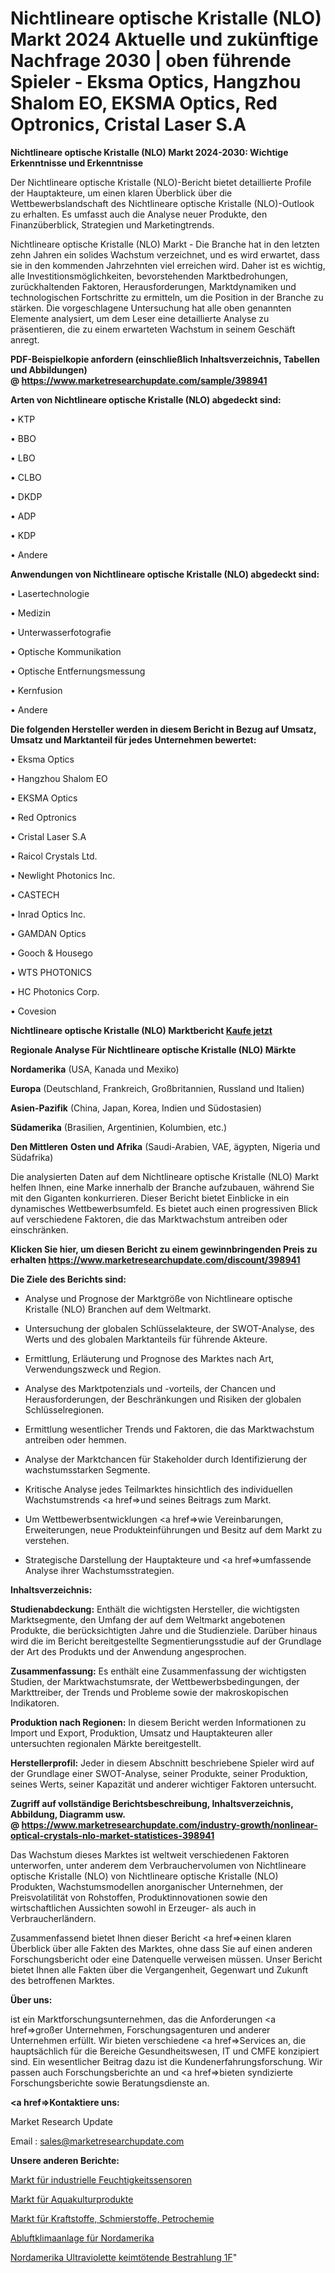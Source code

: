 # Nichtlineare optische Kristalle (NLO) Markt 2024 Aktuelle und zukünftige Nachfrage 2030 | oben führende Spieler - Eksma Optics, Hangzhou Shalom EO, EKSMA Optics, Red Optronics, Cristal Laser S.A

<strong>Nichtlineare optische Kristalle (NLO) Markt 2024-2030: Wichtige Erkenntnisse und Erkenntnisse</strong>

Der Nichtlineare optische Kristalle (NLO)-Bericht bietet detaillierte Profile der Hauptakteure, um einen klaren Überblick über die Wettbewerbslandschaft des Nichtlineare optische Kristalle (NLO)-Outlook zu erhalten. Es umfasst auch die Analyse neuer Produkte, den Finanzüberblick, Strategien und Marketingtrends.

Nichtlineare optische Kristalle (NLO) Markt - Die Branche hat in den letzten zehn Jahren ein solides Wachstum verzeichnet, und es wird erwartet, dass sie in den kommenden Jahrzehnten viel erreichen wird. Daher ist es wichtig, alle Investitionsmöglichkeiten, bevorstehenden Marktbedrohungen, zurückhaltenden Faktoren, Herausforderungen, Marktdynamiken und technologischen Fortschritte zu ermitteln, um die Position in der Branche zu stärken. Die vorgeschlagene Untersuchung hat alle oben genannten Elemente analysiert, um dem Leser eine detaillierte Analyse zu präsentieren, die zu einem erwarteten Wachstum in seinem Geschäft anregt.

<strong><b>PDF-Beispielkopie anfordern (einschließlich Inhaltsverzeichnis, Tabellen und Abbildungen) @ </b></strong><strong><a href=https://www.marketresearchupdate.com/sample/398941><strong>https://www.marketresearchupdate.com/sample/398941</u></a></strong></strong>

<strong>Arten von Nichtlineare optische Kristalle (NLO) abgedeckt sind:</strong>

• KTP

• BBO

• LBO

• CLBO

• DKDP

• ADP

• KDP

• Andere

<strong>Anwendungen von Nichtlineare optische Kristalle (NLO) abgedeckt sind:</strong>

• Lasertechnologie

• Medizin

• Unterwasserfotografie

• Optische Kommunikation

• Optische Entfernungsmessung

• Kernfusion

• Andere

<strong>Die folgenden Hersteller werden in diesem Bericht in Bezug auf Umsatz, Umsatz und Marktanteil für jedes Unternehmen bewertet:</strong>

• Eksma Optics

• Hangzhou Shalom EO

• EKSMA Optics

• Red Optronics

• Cristal Laser S.A

• Raicol Crystals Ltd.

• Newlight Photonics Inc.

• CASTECH

• Inrad Optics Inc.

• GAMDAN Optics

• Gooch & Housego

• WTS PHOTONICS

• HC Photonics Corp.

• Covesion

<strong>Nichtlineare optische Kristalle (NLO) Marktbericht <a href=https://www.marketresearchupdate.com/buynow/398941>Kaufe jetzt</a></strong>

<strong>Regionale Analyse Für Nichtlineare optische Kristalle (NLO) Märkte</strong>

<strong>Nordamerika</strong> (USA, Kanada und Mexiko)

<strong>Europa</strong> (Deutschland, Frankreich, Großbritannien, Russland und Italien)

<strong>Asien-Pazifik</strong> (China, Japan, Korea, Indien und Südostasien)

<strong>Südamerika</strong> (Brasilien, Argentinien, Kolumbien, etc.)

<strong>Den Mittleren</strong> <strong>Osten und Afrika</strong> (Saudi-Arabien, VAE, ägypten, Nigeria und Südafrika)

Die analysierten Daten auf dem Nichtlineare optische Kristalle (NLO) Markt helfen Ihnen, eine Marke innerhalb der Branche aufzubauen, während Sie mit den Giganten konkurrieren. Dieser Bericht bietet Einblicke in ein dynamisches Wettbewerbsumfeld. Es bietet auch einen progressiven Blick auf verschiedene Faktoren, die das Marktwachstum antreiben oder einschränken.

<strong>Klicken Sie hier, um diesen Bericht zu einem gewinnbringenden Preis zu erhalten
</strong><strong><a href=https://www.marketresearchupdate.com/discount/398941>https://www.marketresearchupdate.com/discount/398941</b></u></strong></a>

<strong>Die Ziele des Berichts sind:</strong>

- Analyse und Prognose der Marktgröße von Nichtlineare optische Kristalle (NLO) Branchen auf dem Weltmarkt.

- Untersuchung der globalen Schlüsselakteure, der SWOT-Analyse, des Werts und des globalen Marktanteils für führende Akteure.

- Ermittlung, Erläuterung und Prognose des Marktes nach Art, Verwendungszweck und Region.

- Analyse des Marktpotenzials und -vorteils, der Chancen und Herausforderungen, der Beschränkungen und Risiken der globalen Schlüsselregionen.

- Ermittlung wesentlicher Trends und Faktoren, die das Marktwachstum antreiben oder hemmen.

- Analyse der Marktchancen für Stakeholder durch Identifizierung der wachstumsstarken Segmente.

- Kritische Analyse jedes Teilmarktes hinsichtlich des individuellen Wachstumstrends <a href=>und</a> seines Beitrags zum Markt.

- Um Wettbewerbsentwicklungen <a href=>wie</a> Vereinbarungen, Erweiterungen, neue Produkteinführungen und Besitz auf dem Markt zu verstehen.

- Strategische Darstellung der Hauptakteure und <a href=>umfas</a>sende Analyse ihrer Wachstumsstrategien.

<strong>Inhaltsverzeichnis:</strong>

<strong>Studienabdeckung:</strong> Enthält die wichtigsten Hersteller, die wichtigsten Marktsegmente, den Umfang der auf dem Weltmarkt angebotenen Produkte, die berücksichtigten Jahre und die Studienziele. Darüber hinaus wird die im Bericht bereitgestellte Segmentierungsstudie auf der Grundlage der Art des Produkts und der Anwendung angesprochen.

<strong>Zusammenfassung:</strong> Es enthält eine Zusammenfassung der wichtigsten Studien, der Marktwachstumsrate, der Wettbewerbsbedingungen, der Markttreiber, der Trends und Probleme sowie der makroskopischen Indikatoren.

<strong>Produktion nach Regionen:</strong> In diesem Bericht werden Informationen zu Import und Export, Produktion, Umsatz und Hauptakteuren aller untersuchten regionalen Märkte bereitgestellt.

<strong>Herstellerprofil:</strong> Jeder in diesem Abschnitt beschriebene Spieler wird auf der Grundlage einer SWOT-Analyse, seiner Produkte, seiner Produktion, seines Werts, seiner Kapazität und anderer wichtiger Faktoren untersucht.

<strong><b>Zugriff auf vollständige Berichtsbeschreibung, Inhaltsverzeichnis, Abbildung, Diagramm usw. @ </b></strong><strong><a href=https://www.marketresearchupdate.com/industry-growth/nonlinear-optical-crystals-nlo-market-statistices-398941>https://www.marketresearchupdate.com/industry-growth/nonlinear-optical-crystals-nlo-market-statistices-398941</a></strong>

Das Wachstum dieses Marktes ist weltweit verschiedenen Faktoren unterworfen, unter anderem dem Verbrauchervolumen von Nichtlineare optische Kristalle (NLO) von Nichtlineare optische Kristalle (NLO) Produkten, Wachstumsmodellen anorganischer Unternehmen, der Preisvolatilität von Rohstoffen, Produktinnovationen sowie den wirtschaftlichen Aussichten sowohl in Erzeuger- als auch in Verbraucherländern.

Zusammenfassend bietet Ihnen dieser Bericht <a href=>einen</a> klaren Überblick über alle Fakten des Marktes, ohne dass Sie auf einen anderen Forschungsbericht oder eine Datenquelle verweisen müssen. Unser Bericht bietet Ihnen alle Fakten über die Vergangenheit, Gegenwart und Zukunft des betroffenen Marktes.

<strong>Über uns:</strong>

 ist ein Marktforschungsunternehmen, das die Anforderungen <a href=>großer</a> Unternehmen, Forschungsagenturen und anderer Unternehmen erfüllt. Wir bieten verschiedene <a href=>Services</a> an, die hauptsächlich für die Bereiche Gesundheitswesen, IT und CMFE konzipiert sind. Ein wesentlicher Beitrag dazu ist die Kundenerfahrungsforschung. Wir passen auch Forschungsberichte an und <a href=>bieten</a> syndizierte Forschungsberichte sowie Beratungsdienste an.

<strong><a href=>Kontaktiere uns:</a></strong>

Market Research Update

Email : sales@marketresearchupdate.com

<strong>Unsere anderen Berichte:</strong>

<a href=https://www.linkedin.com/pulse/industrial-humidity-sensors-market-analysis-understanding>Markt für industrielle Feuchtigkeitssensoren</a>

<a href=https://www.linkedin.com/pulse/aquaculture-products-market-analysis>Markt für Aquakulturprodukte</a>

<a href=https://www.linkedin.com/pulse/fuels-lubes-petrochemicals-market-outlooks-2023>Markt für Kraftstoffe, Schmierstoffe, Petrochemie</a>

<a href=https://www.linkedin.com/pulse/north-america-ducted-air-conditioning-unit>Abluftklimaanlage für Nordamerika</a>

<a href=https://www.linkedin.com/pulse/north-america-ultraviolet-germicidal-irradiation-1f>Nordamerika Ultraviolette keimtötende Bestrahlung 1F</a>"

